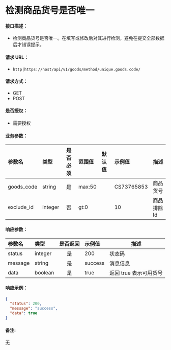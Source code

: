 # 检测商品货号是否唯一

#### 接口描述：
- 检测商品货号是否唯一。在填写或修改后对其进行检测，避免在提交全部数据后才错误提示。

#### 请求 URL：
- `http|https://host/api/v1/goods/method/unique.goods.code/`

#### 请求方式：
- GET
- POST

#### 是否授权：
- 需要授权

#### 业务参数：
|参数名|类型|是否必须|范围值|默认值|示例值|描述|
|:----|:---|:---:|:-----|:-----|:-----|-----|
|goods_code |string |是 |max:50 | |CS73765853 |商品货号 |
|exclude_id |integer |否 |gt:0 | |10 |商品排除Id |

#### 响应参数：
|参数名|类型|是否返回|示例值|描述|
|:-----|:-----|:---:|:-----|-----|
|status |integer |是 |200 |状态码 |
|message |string |是 |success |消息信息 |
|data |boolean |是 |true |返回 true 表示可用货号 |

#### 响应示例：
```json
{
  "status": 200,
  "message": "success",
  "data": true
}
```

#### 备注:
无